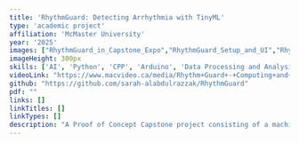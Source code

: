 ```yaml
---
title: 'RhythmGuard: Detecting Arrhythmia with TinyML'
type: 'academic project'
affiliation: 'McMaster University'
year: '2025'
images: ["RhythmGuard_in_Capstone_Expo","RhythmGuard_Setup_and_UI","RhythmGuard_Poster","RhythmGuard_Confusion_Matrix"]
imageHeight: 300px
skills: ['AI', 'Python', 'CPP', 'Arduino', 'Data Processing and Analysis', 'Signal Processing', 'Research', 'Writing']
videoLink: "https://www.macvideo.ca/media/Rhythm+Guard+-+Computing+and+Software/1_rz2r6ijf"
github: "https://github.com/sarah-alabdulrazzak/RhythmGuard"
pdf: ""
links: []
linkTitles: []
linkTypes: []
description: "A Proof of Concept Capstone project consisting of a machine learning model on an ESP32 that detects and classifies arrhythmia instances from ECG and PPG signals."
---
```

